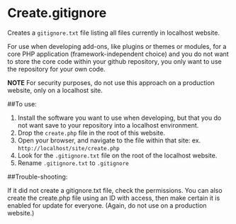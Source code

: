 Create.gitignore
================

Creates a `gitignore.txt` file listing all files currently in localhost website.

For use when developing add-ons, like plugins or themes or modules, for a core PHP application (framework-independent choice)
and you do not want to store the core code within your github repository, you only want to use the repository
for your own code.

**NOTE** For security purposes, do not use this approach on a production website, only on a localhost site.

##To use:

 1. Install the software you want to use when developing, but that you do not want save to your repository
 into a localhost environment.
 2. Drop the `create.php` file in the root of this website.
 3. Open your browser, and navigate to the file within that site: ex. `http://localhost/site/create.php`
 4. Look for the `.gitignore.txt` file on the root of the localhost website.
 5. Rename `.gitignore.txt` to `.gitignore`

##Trouble-shooting:

 If it did not create a gitignore.txt file, check the permissions. You can also create the create.php file using an ID with
 access, then make certain it is enabled for update for everyone. (Again, do not use on a production website.)
